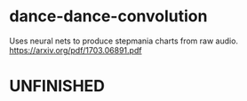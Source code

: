 # dance-dance-convolution
Uses neural nets to produce stepmania charts from raw audio. https://arxiv.org/pdf/1703.06891.pdf

# UNFINISHED